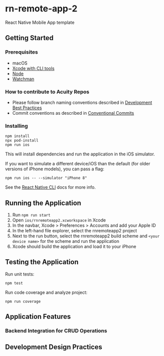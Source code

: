 
# rn-remote-app-2

React Native Mobile App template

## Getting Started

### Prerequisites

- macOS
- [Xcode with CLI tools](https://www.freecodecamp.org/news/install-xcode-command-line-tools/)
- [Node](https://treehouse.github.io/installation-guides/mac/node-mac.html)
- [Watchman](https://formulae.brew.sh/formula/watchman)



### How to contribute to Acuity Repos

- Please follow branch naming conventions described in [Development Best Practices](https://acuity-inc.atlassian.net/wiki/spaces/TCS1/pages/1993113601/Development+Best+Practices)
- Commit conventions as described in [Conventional Commits](https://www.conventionalcommits.org/en/v1.0.0/#summary)

### Installing

```
npm install
npx pod-install
npm run ios
```

This will install dependencies and run the application in the iOS simulator.

If you want to simulate a different device/iOS than the default (for older versions of iPhone models), you can pass a flag:

```
npm run ios -- --simulator "iPhone 8"
```

See the [React Native CLI](https://github.com/react-native-community/cli/blob/master/docs/commands.md#--simulator-simulator_name) docs for more info.

## Running the Application

1. Run `npm run start` 
2. Open `ios/rnremoteapp2.xcworkspace` in Xcode
3. In the navbar, Xcode > Preferences > Accounts and add your Apple ID
4. In the left-hand file explorer, select the rnremoteapp2 project
5. Next to the run button, select the rnremoteapp2 build scheme and `<your device name>` for the scheme and run the application
6. Xcode should build the application and load it to your iPhone

## Testing the Application

Run unit tests:

```
npm test
```

Run code coverage and analyze project:

```
npm run coverage
```

## Application Features

### Backend Integration for CRUD Operations

## Development Design Practices